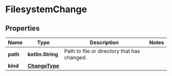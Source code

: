 
# FilesystemChange

## Properties
Name | Type | Description | Notes
------------ | ------------- | ------------- | -------------
**path** | **kotlin.String** | Path to file or directory that has changed.  | 
**kind** | [**ChangeType**](ChangeType.md) |  | 



